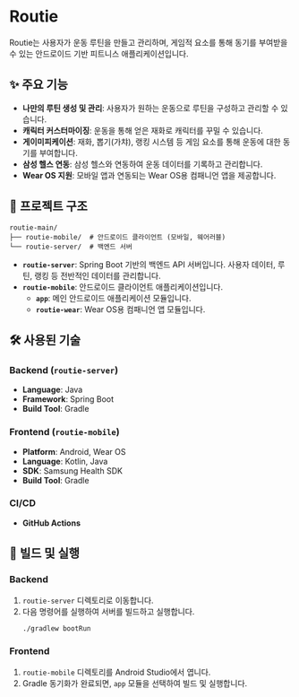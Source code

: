 # Routie

Routie는 사용자가 운동 루틴을 만들고 관리하며, 게임적 요소를 통해 동기를 부여받을 수 있는 안드로이드 기반 피트니스 애플리케이션입니다.

## ✨ 주요 기능

- **나만의 루틴 생성 및 관리**: 사용자가 원하는 운동으로 루틴을 구성하고 관리할 수 있습니다.
- **캐릭터 커스터마이징**: 운동을 통해 얻은 재화로 캐릭터를 꾸밀 수 있습니다.
- **게이미피케이션**: 재화, 뽑기(가챠), 랭킹 시스템 등 게임 요소를 통해 운동에 대한 동기를 부여합니다.
- **삼성 헬스 연동**: 삼성 헬스와 연동하여 운동 데이터를 기록하고 관리합니다.
- **Wear OS 지원**: 모바일 앱과 연동되는 Wear OS용 컴패니언 앱을 제공합니다.

## 📂 프로젝트 구조

```
routie-main/
├── routie-mobile/  # 안드로이드 클라이언트 (모바일, 웨어러블)
└── routie-server/  # 백엔드 서버
```

- **`routie-server`**: Spring Boot 기반의 백엔드 API 서버입니다. 사용자 데이터, 루틴, 랭킹 등 전반적인 데이터를 관리합니다.
- **`routie-mobile`**: 안드로이드 클라이언트 애플리케이션입니다.
  - **`app`**: 메인 안드로이드 애플리케이션 모듈입니다.
  - **`routie-wear`**: Wear OS용 컴패니언 앱 모듈입니다.

## 🛠️ 사용된 기술

### Backend (`routie-server`)

- **Language**: Java
- **Framework**: Spring Boot
- **Build Tool**: Gradle

### Frontend (`routie-mobile`)

- **Platform**: Android, Wear OS
- **Language**: Kotlin, Java
- **SDK**: Samsung Health SDK
- **Build Tool**: Gradle

### CI/CD

- **GitHub Actions**

## 🚀 빌드 및 실행

### Backend

1. `routie-server` 디렉토리로 이동합니다.
2. 다음 명령어를 실행하여 서버를 빌드하고 실행합니다.
   ```bash
   ./gradlew bootRun
   ```

### Frontend

1. `routie-mobile` 디렉토리를 Android Studio에서 엽니다.
2. Gradle 동기화가 완료되면, `app` 모듈을 선택하여 빌드 및 실행합니다.
